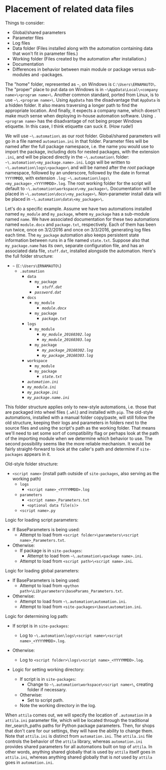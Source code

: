 Placement of related data files
===============================


Things to consider:

* Global/shared parameters
* Parameter files
* Log files
* Data folder (Files installed along with the automation containing data that won't fit in parameter files.) 
* Working folder (Files created by the automation after installation.)
* Documentation
* Differences in behavior between main module or package versus sub-modules and -packages. 


The "home" folder, represented as `~`, on Windows is `C:\Users\ERNAMAUTO\`. The "proper" place to put data on Windows is
in `~\AppData\Local\<company name>\<program name>\`. Another common standard, ported from Linux, is to use
`~\.<program name>\`. Using `AppData` has the disadvantage that `AppData` is a hidden folder. It also means traversing a
longer path to find the appropriate location. And finally, it expects a company name, which doesn't make much sense
when deploying in-house automation software. Using `.<program name>` has the disadvantage of not being proper Windows
etiquette. In this case, I think etiquette can suck it. (How rude!)


We will use `~\.automation\` as our root folder. Global/shared parameters will go in a file named `automation.ini` in
that folder. Parameter files will be named after the full package namespace, i.e. the name you would use to import the 
package, including dots for nested packages, with the extension `.ini`, and will be placed directly in the 
`~\.automation\` folder: `~\.automation\<my_package.name>.ini`. Logs will be written to `~\.automation\logs\<package>\` 
and will be named after the *root* package namespace, followed by an underscore, followed by the date in format 
`YYYYMMDD`, with extension `.log`: `~\.automation\logs\<my_package>_<YYYYMMDD>.log`. The root working folder for the 
script will default to `~\.automation\workspace\<my_package>\`. Documentation will be placed in 
`~\.automation\docs\<my_package>\`. Non-parameter install data will be placed in `~\.automation\data\<my_package>\`.


Let's do a specific example. Assume we have two automations installed named `my_module` and `my_package`, where
`my_package` has a sub-module named `name`. We have associated documentation for these two automations named 
`module.docx` and `package.txt`, respectively. Each of them has been run twice, once on 3/2/2016 and once on 3/3/2016,
generating log files each time. The `my_package` automation also keeps persistent state information between runs in a
file named `state.txt`. Suppose also that `my_package.name` has its own, separate configuration file, and has an 
associated data file, `stuff.dat`, installed alongside the automation. Here's the full folder structure:

* `~` (`C:\Users\ERNAMAUTO\`)
    * `.automation`
        * `data`
            * `my_package`
                * _`stuff.dat`_
            * _`password.dat`_
        * `docs`
            * `my_module`
                * _`module.docx`_
            * `my_package`
                * _`package.txt`_
        * `logs`
            * `my_module`
                * _`my_module_20160302.log`_
                * _`my_module_20160303.log`_
            * `my_package`
                * _`my_package_20160302.log`_
                * _`my_package_20160303.log`_
        * `workspace`
            * `my_module`
            * `my_package`
                * _`state.txt`_
        * _`automation.ini`_ 
        * _`my_module.ini`_
        * _`my_package.ini`_
        * _`my_package.name.ini`_


This folder structure applies only to new-style automations, i.e. those that are packaged into wheel files (`.whl`) and
installed with `pip`. The old-style automations, installed with a manual folder copy/paste, will still follow the old
structure, keeping their logs and parameters in folders next to the source files and using the script's path as the
working folder. That means we'll need to set some sort of compatibility flag or perhaps look at the path of the
importing module when we determine which behavior to use. The second possibility seems like the more reliable mechanism.
It would be fairly straight-forward to look at the caller's path and determine if `site-packages` appears in it.


Old-style folder structure:

* `<script name>` (install path outside of `site-packages`, also serving as the working path)
    * `logs`
        * `<script name>_<YYYYMMDD>.log`
    * `parameters`
        * `<script name>_Parameters.txt`
        * `<optional data file(s)>`
    * `<script name>.py`


Logic for loading script parameters:

* If BaseParameters is being used:
    * Attempt to load from `<script folder>\parameters\<script name>_Parameters.txt`.
* Otherwise:
    * If package is in `site-packages`:
        * Attempt to load from `~\.automation\<package name>.ini`.
    * Attempt to load from `<script path>\<script name>.ini`.


Logic for loading global parameters:

* If BaseParameters is being used:
    * Attempt to load from `<python path>\Lib\parameters\baseParams_Parameters.txt`.
* Otherwise:
    * Attempt to load from `~\.automation\automation.ini`.
    * Attempt to load from `<site-packages>\base\automation.ini`.


Logic for determining log path:

* If script is in `site-packages`:
    * Log to `~\.automation\logs\<script name>\<script name>_<YYYYMMDD>.log`.
* Otherwise:
    * Log to `<script folder>\logs\<script name>_<YYYYMMDD>.log`.


* Logic for setting working directory:
    * If script is in `site-packages`:
        * Change to `~\.automation\workspace\<script name>\`, creating folder if necessary.
    * Otherwise:
        * Set to script path.
    * Note the working directory in the log.


When `attila` comes out, we will specify the location of `.automation` in a `attila.ini` parameter file, which will be
located through the traditional iter_search_paths paths for Python package parameters. Then, for shops that don't care for our
settings, they will have the ability to change them. Note that `attila.ini` is distinct from `automation.ini`. The
`attila.ini` file controls the behavior of the `attila` library, whereas `automation.ini` provides shared parameters for
all automations built on top of `attila`. In other words, anything shared globally that is used by `attila` itself goes 
in `attila.ini`, whereas anything shared globally that is *not* used by `attila` goes in `automation.ini`.


